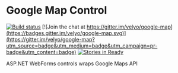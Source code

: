 # Google Map Control

[![Build status](https://ci.appveyor.com/api/projects/status/np0krf3jt9g62fbi?svg=true)](https://ci.appveyor.com/project/velyo/google-map)
[![Join the chat at https://gitter.im/velyo/google-map](https://badges.gitter.im/velyo/google-map.svg)](https://gitter.im/velyo/google-map?utm_source=badge&utm_medium=badge&utm_campaign=pr-badge&utm_content=badge)
[![Stories in Ready](https://badge.waffle.io/velyo/google-map.png?label=ready&title=Ready)](https://waffle.io/velyo/google-map)

ASP.NET WebForms controls wraps Google Maps API

